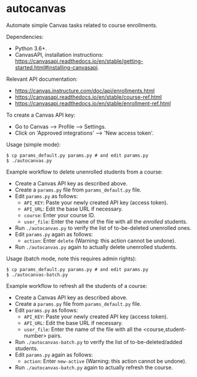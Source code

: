 # autocanvas
Automate simple Canvas tasks related to course enrollments.

Dependencies:
* Python 3.6+.
* CanvasAPI, installation instructions: https://canvasapi.readthedocs.io/en/stable/getting-started.html#installing-canvasapi.

Relevant API documentation:
* https://canvas.instructure.com/doc/api/enrollments.html
* https://canvasapi.readthedocs.io/en/stable/course-ref.html
* https://canvasapi.readthedocs.io/en/stable/enrollment-ref.html

To create a Canvas API key:
* Go to Canvas --> Profile --> Settings.
* Click on 'Approved integrations' --> 'New access token'.

Usage (simple mode):

```shell
$ cp params_default.py params.py # and edit params.py
$ ./autocanvas.py
```

Example workflow to delete unenrolled students from a course:
* Create a Canvas API key as described above.
* Create a `params.py` file from `params_default.py` file.
* Edit `params.py` as follows:
  * `API_KEY`: Paste your newly created API key (access token).
  * `API_URL`: Edit the base URL if necessary.
  * `course`: Enter your course ID.
  * `user_file`: Enter the name of the file with all the *enrolled* students.
* Run `./autocanvas.py` to verify the list of to-be-deleted unenrolled ones.
* Edit `params.py` again as follows:
  * `action`: Enter `delete` (Warning: this action cannot be undone).
* Run `./autocanvas.py` again to actually delete unenrolled students. 
  
Usage (batch mode, note this requires admin rights):

```shell
$ cp params_default.py params.py # and edit params.py
$ ./autocanvas-batch.py
```

Example workflow to refresh all the students of a course:
* Create a Canvas API key as described above.
* Create a `params.py` file from `params_default.py` file.
* Edit `params.py` as follows:
  * `API_KEY`: Paste your newly created API key (access token).
  * `API_URL`: Edit the base URL if necessary.
  * `user_file`: Enter the name of the file with all the <course,student-number> pairs.
* Run `./autocanvas-batch.py` to verify the list of to-be-deleted/added students.
* Edit `params.py` again as follows:
  * `action`: Enter `new-active` (Warning: this action cannot be undone).
* Run `./autocanvas-batch.py` again to actually refresh the course. 
